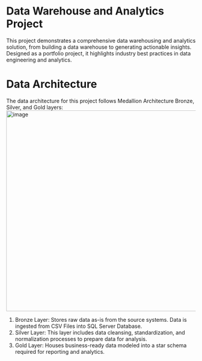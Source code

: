 # Data Warehouse and Analytics Project

This project demonstrates a comprehensive data warehousing and analytics solution, from building a data warehouse to generating actionable insights. Designed as a portfolio project, it highlights industry best practices in data engineering and analytics.

# Data Architecture
The data architecture for this project follows Medallion Architecture Bronze, Silver, and Gold layers:
<img width="1022" height="533" alt="image" src="https://github.com/user-attachments/assets/a2bb55af-f545-43a6-85d9-40debfdaafa4" />
1. Bronze Layer: Stores raw data as-is from the source systems. Data is ingested from CSV Files into SQL Server Database.
2. Silver Layer: This layer includes data cleansing, standardization, and normalization processes to prepare data for analysis.
3. Gold Layer: Houses business-ready data modeled into a star schema required for reporting and analytics.

